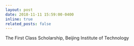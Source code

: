```yaml
---
layout: post
date: 2018-11-11 15:59:00-0400
inline: true
related_posts: false
---
```


The First Class Scholarship, Beijing Institute of Technology
